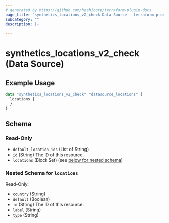 ```yaml
---
# generated by https://github.com/hashicorp/terraform-plugin-docs
page_title: "synthetics_locations_v2_check Data Source - terraform-provider-synthetics"
subcategory: ""
description: |-
  
---
```


# synthetics_locations_v2_check (Data Source)



## Example Usage

```terraform
data "synthetics_locations_v2_check" "datasource_locations" {
  locations {
  }
}
```

<!-- schema generated by tfplugindocs -->
## Schema

### Read-Only

- `default_location_ids` (List of String)
- `id` (String) The ID of this resource.
- `locations` (Block Set) (see [below for nested schema](#nestedblock--locations))

<a id="nestedblock--locations"></a>
### Nested Schema for `locations`

Read-Only:

- `country` (String)
- `default` (Boolean)
- `id` (String) The ID of this resource.
- `label` (String)
- `type` (String)



